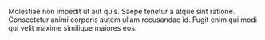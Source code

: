 Molestiae non impedit ut aut quis. Saepe tenetur a atque sint ratione. Consectetur animi corporis autem ullam recusandae id. Fugit enim qui modi qui velit maxime similique maiores eos.